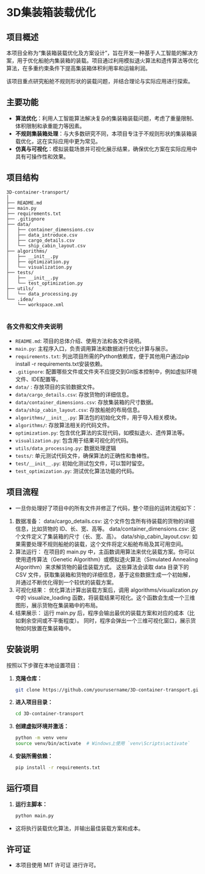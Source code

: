 # 3D集装箱装载优化

## 项目概述

本项目全称为“集装箱装载优化及方案设计”，旨在开发一种基于人工智能的解决方案，用于优化船舱内集装箱的装载。项目通过利用模拟退火算法和遗传算法等优化算法，在多重约束条件下提高集装箱体积利用率和运输利润。

该项目重点研究船舱不规则形状的装载问题，并结合理论与实际应用进行探索。

## 主要功能

- **算法优化**：利用人工智能算法解决复杂的集装箱装载问题，考虑了重量限制、体积限制和承重能力等因素。
- **不规则集装箱处理**：与大多数研究不同，本项目专注于不规则形状的集装箱装载优化，这在实际应用中更为常见。
- **仿真与可视化**：模拟装载场景并可视化展示结果，确保优化方案在实际应用中具有可操作性和效果。

## 项目结构
```
3D-container-transport/
│
├── README.md
├── main.py
├── requirements.txt
├── .gitignore
├── data/
│   ├── container_dimensions.csv
│   ├── data_introduce.csv
│   ├── cargo_details.csv
│   └── ship_cabin_layout.csv
├── algorithms/
│   ├── __init__.py
│   ├── optimization.py
│   └── visualization.py
├── tests/
│   ├── __init__.py
│   └── test_optimization.py
├── utils/
│   └── data_processing.py 
└── .idea/
    └── workspace.xml
    
```
### 各文件和文件夹说明
- `README.md`: 项目的总体介绍、使用方法和各文件说明。
- `main.py`: 主程序入口，负责调用算法和数据进行优化计算与展示。
- `requirements.txt`: 列出项目所需的Python依赖库，便于其他用户通过pip install -r requirements.txt安装依赖。
- `.gitignore`: 配置哪些文件或文件夹不应提交到Git版本控制中，例如虚拟环境文件、IDE配置等。
- `data/` : 存放项目的实验数据文件。
- `data/cargo_details.csv`: 存放货物的详细信息。
- `data/container_dimensions.csv`: 存放集装箱的尺寸数据。
- `data/ship_cabin_layout.csv`: 存放船舱的布局信息。
- `algorithms/__init__.py`: 算法包的初始化文件，用于导入相关模块。
- `algorithms/`: 存放算法相关的代码文件。
- `optimization.py`: 包含优化算法的实现代码，如模拟退火、遗传算法等。
- `visualization.py`: 包含用于结果可视化的代码。
- `utils/data_processing.py`: 数据处理逻辑
- `tests/`: 单元测试代码文件，确保算法的正确性和鲁棒性。
- `test/__init__.py`: 初始化测试包文件，可以暂时留空。
- `test_optimization.py`: 测试优化算法功能的代码。

## 项目流程

- 一旦你处理好了项目中的所有文件并修正了代码，整个项目的运转流程如下：

1. 数据准备：
data/cargo_details.csv: 这个文件包含所有待装载的货物的详细信息，比如货物的 ID、长、宽、高等。
data/container_dimensions.csv: 这个文件定义了集装箱的尺寸（长、宽、高）。
data/ship_cabin_layout.csv: 如果需要处理不规则船舱的装载，这个文件将定义船舱布局及其可用空间。
2. 算法运行：
在项目的 main.py 中，主函数调用算法来优化装载方案。你可以使用遗传算法（Genetic Algorithm）或模拟退火算法（Simulated Annealing Algorithm）来求解货物的最佳装载方式。
这些算法会读取 data 目录下的 CSV 文件，获取集装箱和货物的详细信息，基于这些数据生成一个初始解，并通过不断优化得到一个较优的装载方案。
3. 可视化结果：
优化算法计算出装载方案后，调用 algorithms/visualization.py 中的 visualize_loading 函数，将装载结果可视化。这个函数会生成一个三维图形，展示货物在集装箱中的布局。
4. 结果展示：
运行 main.py 后，程序会输出最优的装载方案和对应的成本（比如剩余空间或不平衡程度）。
同时，程序会弹出一个三维可视化窗口，展示货物如何放置在集装箱中。

## 安装说明

按照以下步骤在本地设置项目：

1. **克隆仓库：**
   ```bash
   git clone https://github.com/yourusername/3D-container-transport.git

2. **进入项目目录：**
   ```bash
   cd 3D-container-transport

3. **创建虚拟环境并激活：**
   ```bash
   python -m venv venv
   source venv/bin/activate  # Windows上使用 `venv\Scripts\activate`

4. **安装所需依赖：**
   ```bash
   pip install -r requirements.txt
   
## 运行项目

1. **运行主脚本：**
   ```bash
   python main.py
  - 这将执行装载优化算法，并输出最佳装载方案和成本。

## 许可证

- 本项目使用 MIT 许可证 进行许可。
